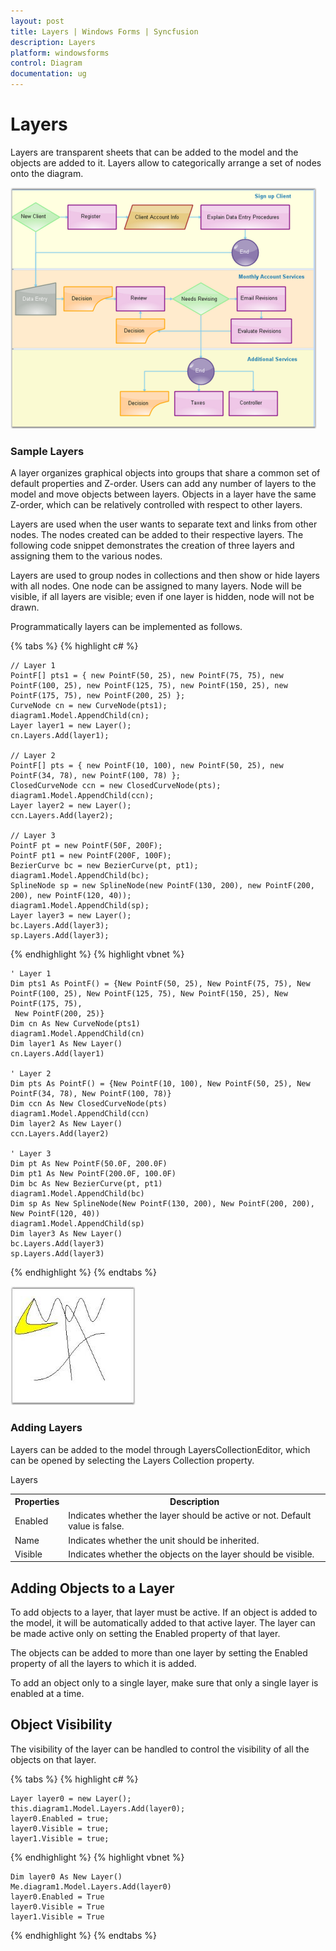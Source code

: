 ```yaml
---
layout: post
title: Layers | Windows Forms | Syncfusion
description: Layers
platform: windowsforms
control: Diagram
documentation: ug
---
```


# Layers

Layers are transparent sheets that can be added to the model and the objects are added to it. Layers allow to categorically arrange a set of nodes onto the diagram.



![](Advanced-Features_images/Advanced-Features_img19.png)


### Sample Layers

A layer organizes graphical objects into groups that share a common set of default properties and Z-order. Users can add any number of layers to the model and move objects between layers. Objects in a layer have the same Z-order, which can be relatively controlled with respect to other layers. 

Layers are used when the user wants to separate text and links from other nodes. The nodes created can be added to their respective layers. The following code snippet demonstrates the creation of three layers and assigning them to the various nodes.

Layers are used to group nodes in collections and then show or hide layers with all nodes. One node can be assigned to many layers. Node will be visible, if all layers are visible; even if one layer is hidden, node will not be drawn.

Programmatically layers can be implemented as follows.


{% tabs %}
{% highlight c# %}

	// Layer 1
	PointF[] pts1 = { new PointF(50, 25), new PointF(75, 75), new PointF(100, 25), new PointF(125, 75), new PointF(150, 25), new PointF(175, 75), new PointF(200, 25) };
	CurveNode cn = new CurveNode(pts1);
	diagram1.Model.AppendChild(cn);
	Layer layer1 = new Layer();
	cn.Layers.Add(layer1);
	
	// Layer 2
	PointF[] pts = { new PointF(10, 100), new PointF(50, 25), new PointF(34, 78), new PointF(100, 78) };
	ClosedCurveNode ccn = new ClosedCurveNode(pts);
	diagram1.Model.AppendChild(ccn);
	Layer layer2 = new Layer();
	ccn.Layers.Add(layer2);
	
	// Layer 3
	PointF pt = new PointF(50F, 200F);
	PointF pt1 = new PointF(200F, 100F);
	BezierCurve bc = new BezierCurve(pt, pt1);
	diagram1.Model.AppendChild(bc);
	SplineNode sp = new SplineNode(new PointF(130, 200), new PointF(200, 200), new PointF(120, 40));
	diagram1.Model.AppendChild(sp);
	Layer layer3 = new Layer();
	bc.Layers.Add(layer3);
	sp.Layers.Add(layer3);

{% endhighlight %}
{% highlight vbnet %}

	' Layer 1
	Dim pts1 As PointF() = {New PointF(50, 25), New PointF(75, 75), New PointF(100, 25), New PointF(125, 75), New PointF(150, 25), New PointF(175, 75),
	 New PointF(200, 25)}
	Dim cn As New CurveNode(pts1)
	diagram1.Model.AppendChild(cn)
	Dim layer1 As New Layer()
	cn.Layers.Add(layer1)
	
	' Layer 2
	Dim pts As PointF() = {New PointF(10, 100), New PointF(50, 25), New PointF(34, 78), New PointF(100, 78)}
	Dim ccn As New ClosedCurveNode(pts)
	diagram1.Model.AppendChild(ccn)
	Dim layer2 As New Layer()
	ccn.Layers.Add(layer2)
	
	' Layer 3
	Dim pt As New PointF(50.0F, 200.0F)
	Dim pt1 As New PointF(200.0F, 100.0F)
	Dim bc As New BezierCurve(pt, pt1)
	diagram1.Model.AppendChild(bc)
	Dim sp As New SplineNode(New PointF(130, 200), New PointF(200, 200), New PointF(120, 40))
	diagram1.Model.AppendChild(sp)
	Dim layer3 As New Layer()
	bc.Layers.Add(layer3)
	sp.Layers.Add(layer3)

{% endhighlight %}
{% endtabs %}

![](Advanced-Features_images/Advanced-Features_img20.jpeg)





### Adding Layers

Layers can be added to the model through LayersCollectionEditor, which can be opened by selecting the Layers Collection property.



Layers

<table>
<tr>
<th>
Properties </th><th>
Description</th></tr>
<tr>
<td>
Enabled</td><td>
Indicates whether the layer should be active or not. Default value is false.</td></tr>
<tr>
<td>
Name</td><td>
Indicates whether the unit should be inherited.</td></tr>
<tr>
<td>
Visible</td><td>
Indicates whether the objects on the layer should be visible.</td></tr>
</table>


## Adding Objects to a Layer

To add objects to a layer, that layer must be active. If an object is added to the model, it will be automatically added to that active layer. The layer can be made active only on setting the Enabled property of that layer. 

The objects can be added to more than one layer by setting the Enabled property of all the layers to which it is added.

To add an object only to a single layer, make sure that only a single layer is enabled at a time.



## Object Visibility 

The visibility of the layer can be handled to control the visibility of all the objects on that layer.


{% tabs %}
{% highlight c# %}

	Layer layer0 = new Layer();
	this.diagram1.Model.Layers.Add(layer0);
	layer0.Enabled = true;
	layer0.Visible = true;
	layer1.Visible = true;

{% endhighlight %}
{% highlight vbnet %}

	Dim layer0 As New Layer()
	Me.diagram1.Model.Layers.Add(layer0)
	layer0.Enabled = True
	layer0.Visible = True
	layer1.Visible = True

{% endhighlight %}
{% endtabs %}

